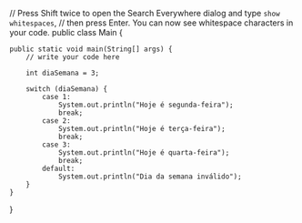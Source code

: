 // Press Shift twice to open the Search Everywhere dialog and type `show whitespaces`,
// then press Enter. You can now see whitespace characters in your code.
public class Main {

    public static void main(String[] args) {
        // write your code here

        int diaSemana = 3;

        switch (diaSemana) {
            case 1:
                System.out.println("Hoje é segunda-feira");
                break;
            case 2:
                System.out.println("Hoje é terça-feira");
                break;
            case 3:
                System.out.println("Hoje é quarta-feira");
                break;
            default:
                System.out.println("Dia da semana inválido");
        }
    }
}
